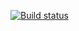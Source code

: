 [![Build status](https://ci.appveyor.com/api/projects/status/rfv9yi8w4ef22245?svg=true)](https://ci.appveyor.com/project/Oksana017/apicirest)